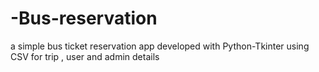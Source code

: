 # -Bus-reservation
a simple bus ticket reservation app developed with Python-Tkinter using CSV for trip ,  user and admin details
